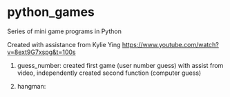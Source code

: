 # python_games
Series of mini game programs in Python

Created with assistance from Kylie Ying https://www.youtube.com/watch?v=8ext9G7xspg&t=100s

1. guess_number: created first game (user number guess) with assist from video, independently created second function (computer guess)

2. hangman: 
